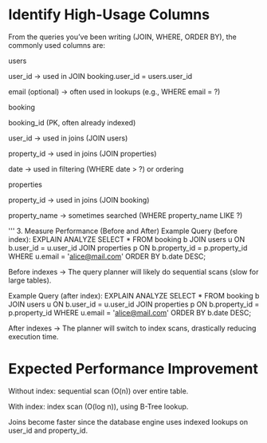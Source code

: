 # Identify High-Usage Columns

From the queries you’ve been writing (JOIN, WHERE, ORDER BY), the commonly used columns are:

users

user_id → used in JOIN booking.user_id = users.user_id

email (optional) → often used in lookups (e.g., WHERE email = ?)

booking

booking_id (PK, often already indexed)

user_id → used in joins (JOIN users)

property_id → used in joins (JOIN properties)

date → used in filtering (WHERE date > ?) or ordering

properties

property_id → used in joins (JOIN booking)

property_name → sometimes searched (WHERE property_name LIKE ?)



'''
3. Measure Performance (Before and After)
Example Query (before index):
EXPLAIN ANALYZE
SELECT *
FROM booking b
JOIN users u ON b.user_id = u.user_id
JOIN properties p ON b.property_id = p.property_id
WHERE u.email = 'alice@mail.com'
ORDER BY b.date DESC;


Before indexes → The query planner will likely do sequential scans (slow for large tables).

Example Query (after index):
EXPLAIN ANALYZE
SELECT *
FROM booking b
JOIN users u ON b.user_id = u.user_id
JOIN properties p ON b.property_id = p.property_id
WHERE u.email = 'alice@mail.com'
ORDER BY b.date DESC;


After indexes → The planner will switch to index scans, drastically reducing execution time.



# Expected Performance Improvement

Without index: sequential scan (O(n)) over entire table.

With index: index scan (O(log n)), using B-Tree lookup.

Joins become faster since the database engine uses indexed lookups on user_id and property_id.


